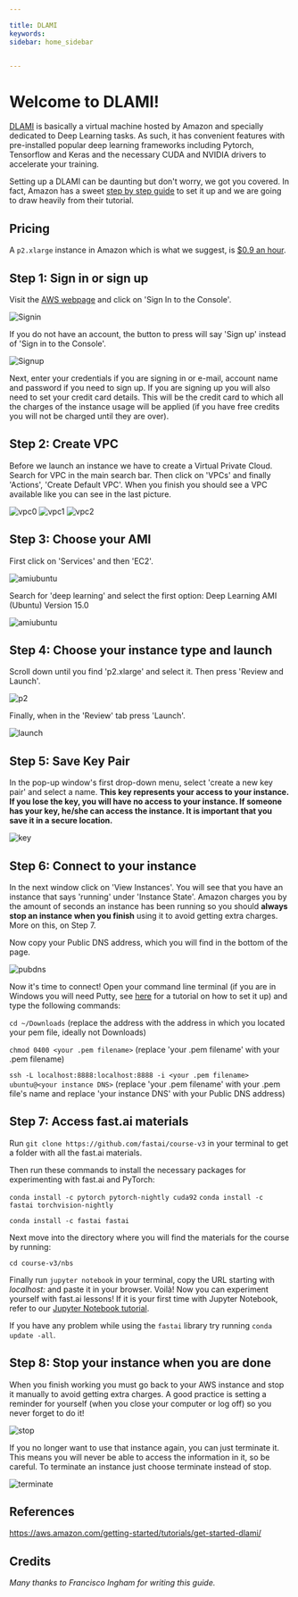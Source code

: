 ```yaml
---

title: DLAMI
keywords: 
sidebar: home_sidebar


---
```

# Welcome to DLAMI!

[DLAMI](https://aws.amazon.com/machine-learning/amis/) is basically a virtual machine hosted by Amazon and specially dedicated to Deep Learning tasks. As such, it has convenient features with pre-installed popular deep learning frameworks including Pytorch, Tensorflow and Keras and the necessary CUDA and NVIDIA drivers to accelerate your training.

Setting up a DLAMI can be daunting but don't worry, we got you covered. In fact, Amazon has a sweet [step by step guide](https://aws.amazon.com/getting-started/tutorials/get-started-dlami/) to set it up and we are going to draw heavily from their tutorial.

## Pricing
A `p2.xlarge` instance in Amazon which is what we suggest, is [$0.9 an hour](https://aws.amazon.com/ec2/instance-types/p2/).

## Step 1: Sign in or sign up

Visit the [AWS webpage](https://aws.amazon.com/) and click on 'Sign In to the Console'.

![Signin](images/dlami_tutorial/signin.png)

If you do not have an account, the button to press will say 'Sign up' instead of 'Sign in to the Console'.

![Signup](images/dlami_tutorial/signup.png)

Next, enter your credentials if you are signing in or e-mail, account name and password if you need to sign up. If you are signing up you will also need to set your credit card details. This will be the credit card to which all the charges of the instance usage will be applied (if you have free credits you will not be charged until they are over).

## Step 2: Create VPC

Before we launch an instance we have to create a Virtual Private Cloud. Search for VPC in the main search bar. Then click on 'VPCs' and finally 'Actions', 'Create Default VPC'. When you finish you should see a VPC available like you can see in the last picture.

![vpc0](images/dlami_tutorial/vpc0.png)
![vpc1](images/dlami_tutorial/vpc1.png)
![vpc2](images/dlami_tutorial/vpc2.png)

## Step 3: Choose your AMI

First click on 'Services' and then 'EC2'.

![amiubuntu](images/dlami_tutorial/ec2.png)

Search for 'deep learning' and select the first option: Deep Learning AMI (Ubuntu) Version 15.0

![amiubuntu](images/dlami_tutorial/amiubuntu.png)

## Step 4: Choose your instance type and launch

Scroll down until you find 'p2.xlarge' and select it. Then press 'Review and Launch'.

![p2](images/dlami_tutorial/p2.png)

Finally, when in the 'Review' tab press 'Launch'.

![launch](images/dlami_tutorial/launch.png)

## Step 5: Save Key Pair

In the pop-up window's first drop-down menu, select 'create a new key pair' and select a name. **This key represents your access to your instance. If you lose the key, you will have no access to your instance. If someone has your key, he/she can access the instance. It is important that you save it in a secure location.**

![key](images/dlami_tutorial/key.png)

## Step 6: Connect to your instance

In the next window click on 'View Instances'. You will see that you have an instance that says 'running' under 'Instance State'. Amazon charges you by the amount of seconds an instance has been running so you should **always stop an instance when you finish** using it to avoid getting extra charges. More on this, on Step 7.

Now copy your Public DNS address, which you will find in the bottom of the page.

![pubdns](images/dlami_tutorial/pubdns.png)

Now it's time to connect! Open your command line terminal (if you are in Windows you will need Putty, see [here](https://docs.aws.amazon.com/dlami/latest/devguide/setup-jupyter-configure-client-windows.html) for a tutorial on how to set it up) and type the following commands:

`cd ~/Downloads` (replace the address with the address in which you located your pem file, ideally not Downloads)

`chmod 0400 <your .pem filename>` (replace 'your .pem filename' with your .pem filename)

`ssh -L localhost:8888:localhost:8888 -i <your .pem filename> ubuntu@<your instance DNS>` (replace 'your .pem filename' with your .pem file's name and replace 'your instance DNS' with your Public DNS address)

## Step 7: Access fast.ai materials

Run `git clone https://github.com/fastai/course-v3` in your terminal to get a folder with all the fast.ai materials. 

Then run these commands to install the necessary packages for experimenting with fast.ai and PyTorch:

`conda install -c pytorch pytorch-nightly cuda92`
`conda install -c fastai torchvision-nightly`

`conda install -c fastai fastai`

Next move into the directory where you will find the materials for the course by running:

`cd course-v3/nbs`

Finally run `jupyter notebook` in your terminal, copy the URL starting with _localhost:_ and paste it in your browser. Voilà! Now you can experiment yourself with fast.ai lessons! If it is your first time with Jupyter Notebook, refer to our [Jupyter Notebook tutorial](http://course-v3.fast.ai/dlami_tutorial.html).

If you have any problem while using the `fastai` library try running `conda update -all`.

## Step 8: Stop your instance when you are done

When you finish working you must go back to your AWS instance and stop it manually to avoid getting extra charges. A good practice is setting a reminder for yourself (when you close your computer or log off) so you never forget to do it!

![stop](images/dlami_tutorial/stop.png)

If you no longer want to use that instance again, you can just terminate it. This means you will never be able to access the information in it, so be careful. To terminate an instance just choose terminate instead of stop.

![terminate](images/dlami_tutorial/terminate.png)

## References

https://aws.amazon.com/getting-started/tutorials/get-started-dlami/

## Credits
*Many thanks to Francisco Ingham for writing this guide.*
